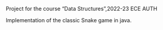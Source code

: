 Project for the course “Data Structures”,2022-23 ECE AUTH

Implementation of the classic Snake game in java.
